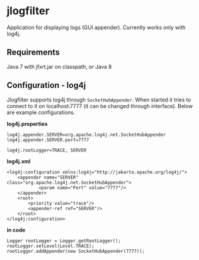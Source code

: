 jlogfilter
==========

Application for displaying logs (GUI appender). Currently works only with log4j.

Requirements
------------
Java 7 with jfxrt.jar on classpath,
or Java 8

Configuration - log4j
---------------------

Jlogfilter supports log4j through `SocketHubAppender`. When started it tries to connect to it on localhost:7777 (it can be changed through interface). Below are example configurations. 

**log4j.properties**
```
log4j.appender.SERVER=org.apache.log4j.net.SocketHubAppender
log4j.appender.SERVER.port=7777

log4j.rootLogger=TRACE, SERVER
```

**log4j.xml**
```
<log4j:configuration xmlns:log4j="http://jakarta.apache.org/log4j/">
    <appender name="SERVER" class="org.apache.log4j.net.SocketHubAppender">
		    <param name="Port" value="7777"/>
    </appender>
    <root> 
        <priority value="trace"/> 
        <appender-ref ref="SERVER"/> 
    </root>
</log4j:configuration>
```

**in code**
```
Logger rootLogger = Logger.getRootLogger();
rootLogger.setLevel(Level.TRACE);
rootLogger.addAppender(new SocketHubAppender(7777));
```        
